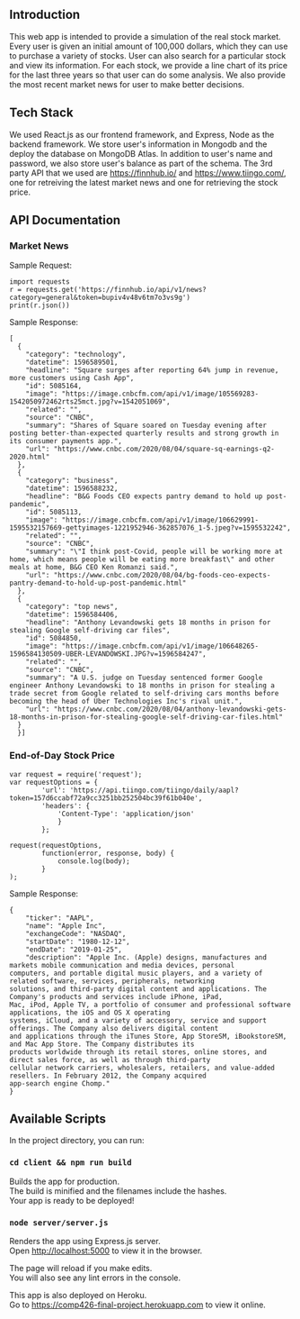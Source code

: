 ## Introduction
  
This web app is intended to provide a simulation of the real stock market. Every user is given an initial amount of 100,000 dollars, which they can use to purchase a variety of stocks. User can also search for a particular stock and view its information. For each stock, we provide a line chart of its price for the last three years so that user can do some analysis. We also provide the most recent market news for user to make better decisions.
   
## Tech Stack
 
We used React.js as our frontend framework, and Express, Node as the backend framework. We store user's information in Mongodb and the deploy the database on MongoDB Atlas. In addition to user's name and password, we also store user's balance as part of the schema.
The 3rd party API that we used are https://finnhub.io/ and https://www.tiingo.com/, one for retreiving the latest market news and one for retrieving the stock price.

## API Documentation

### Market News
Sample Request:
```
import requests
r = requests.get('https://finnhub.io/api/v1/news?category=general&token=bupiv4v48v6tm7o3vs9g')
print(r.json())
```

Sample Response:
```
[
  {
    "category": "technology",
    "datetime": 1596589501,
    "headline": "Square surges after reporting 64% jump in revenue, more customers using Cash App",
    "id": 5085164,
    "image": "https://image.cnbcfm.com/api/v1/image/105569283-1542050972462rts25mct.jpg?v=1542051069",
    "related": "",
    "source": "CNBC",
    "summary": "Shares of Square soared on Tuesday evening after posting better-than-expected quarterly results and strong growth in its consumer payments app.",
    "url": "https://www.cnbc.com/2020/08/04/square-sq-earnings-q2-2020.html"
  },
  {
    "category": "business",
    "datetime": 1596588232,
    "headline": "B&G Foods CEO expects pantry demand to hold up post-pandemic",
    "id": 5085113,
    "image": "https://image.cnbcfm.com/api/v1/image/106629991-1595532157669-gettyimages-1221952946-362857076_1-5.jpeg?v=1595532242",
    "related": "",
    "source": "CNBC",
    "summary": "\"I think post-Covid, people will be working more at home, which means people will be eating more breakfast\" and other meals at home, B&G CEO Ken Romanzi said.",
    "url": "https://www.cnbc.com/2020/08/04/bg-foods-ceo-expects-pantry-demand-to-hold-up-post-pandemic.html"
  },
  {
    "category": "top news",
    "datetime": 1596584406,
    "headline": "Anthony Levandowski gets 18 months in prison for stealing Google self-driving car files",
    "id": 5084850,
    "image": "https://image.cnbcfm.com/api/v1/image/106648265-1596584130509-UBER-LEVANDOWSKI.JPG?v=1596584247",
    "related": "",
    "source": "CNBC",
    "summary": "A U.S. judge on Tuesday sentenced former Google engineer Anthony Levandowski to 18 months in prison for stealing a trade secret from Google related to self-driving cars months before becoming the head of Uber Technologies Inc's rival unit.",
    "url": "https://www.cnbc.com/2020/08/04/anthony-levandowski-gets-18-months-in-prison-for-stealing-google-self-driving-car-files.html"
  }
  }]
```
### End-of-Day Stock Price
```Sample Request:
var request = require('request');
var requestOptions = {
        'url': 'https://api.tiingo.com/tiingo/daily/aapl?token=157d6ccabf72a9cc3251bb252504bc39f61b040e',
        'headers': {
            'Content-Type': 'application/json'
            }
        };

request(requestOptions,
        function(error, response, body) {
            console.log(body);
        }
);  
```

Sample Response:
```
{
    "ticker": "AAPL",
    "name": "Apple Inc",
    "exchangeCode": "NASDAQ",
    "startDate": "1980-12-12",
    "endDate": "2019-01-25",
    "description": "Apple Inc. (Apple) designs, manufactures and markets mobile communication and media devices, personal
computers, and portable digital music players, and a variety of related software, services, peripherals, networking
solutions, and third-party digital content and applications. The Company's products and services include iPhone, iPad,
Mac, iPod, Apple TV, a portfolio of consumer and professional software applications, the iOS and OS X operating
systems, iCloud, and a variety of accessory, service and support offerings. The Company also delivers digital content
and applications through the iTunes Store, App StoreSM, iBookstoreSM, and Mac App Store. The Company distributes its
products worldwide through its retail stores, online stores, and direct sales force, as well as through third-party
cellular network carriers, wholesalers, retailers, and value-added resellers. In February 2012, the Company acquired
app-search engine Chomp."
}
```
## Available Scripts  

In the project directory, you can run:

### `cd client && npm run build`

Builds the app for production. <br>
The build is minified and the filenames include the hashes. <br>
Your app is ready to be deployed! <br> 

### `node server/server.js`  

Renders the app using Express.js server.<br>
Open [http://localhost:5000](http://localhost:5000) to view it in the browser.     

The page will reload if you make edits.<br>
You will also see any lint errors in the console. <br>

This app is also deployed on Heroku. <br>
Go to https://comp426-final-project.herokuapp.com to view it online.
